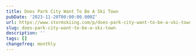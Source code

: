 ```yaml
---
title: Does Park City Want To Be A Ski Town
pubDate: '2023-11-20T00:00:00.000Z'
url: https://www.stormskiing.com/p/does-park-city-want-to-be-a-ski-town
slug: does-park-city-want-to-be-a-ski-town
description: ''
tags: []
changefreq: monthly
---
```


<!-- Add post content below -->
